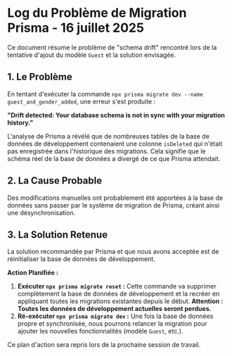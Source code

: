 # Log du Problème de Migration Prisma - 16 juillet 2025

Ce document résume le problème de "schema drift" rencontré lors de la tentative d'ajout du modèle `Guest` et la solution envisagée.

## 1. Le Problème

En tentant d'exécuter la commande `npx prisma migrate dev --name guest_and_gender_added`, une erreur s'est produite :

**"Drift detected: Your database schema is not in sync with your migration history."**

L'analyse de Prisma a révélé que de nombreuses tables de la base de données de développement contenaient une colonne `isDeleted` qui n'était pas enregistrée dans l'historique des migrations. Cela signifie que le schéma réel de la base de données a divergé de ce que Prisma attendait.

## 2. La Cause Probable

Des modifications manuelles ont probablement été apportées à la base de données sans passer par le système de migration de Prisma, créant ainsi une désynchronisation.

## 3. La Solution Retenue

La solution recommandée par Prisma et que nous avons acceptée est de réinitialiser la base de données de développement.

**Action Planifiée :**

1.  **Exécuter `npx prisma migrate reset` :** Cette commande va supprimer complètement la base de données de développement et la recréer en appliquant toutes les migrations existantes depuis le début. **Attention : Toutes les données de développement actuelles seront perdues.**
2.  **Ré-exécuter `npx prisma migrate dev` :** Une fois la base de données propre et synchronisée, nous pourrons relancer la migration pour ajouter les nouvelles fonctionnalités (modèle `Guest`, etc.).

Ce plan d'action sera repris lors de la prochaine session de travail.
